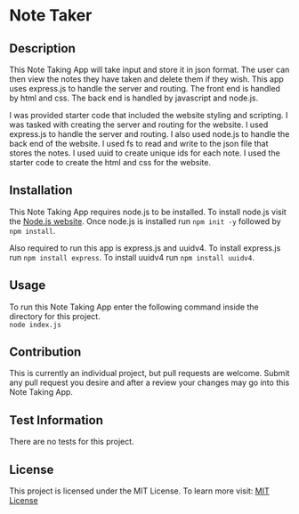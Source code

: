 # Note Taker

## Description

This Note Taking App will take input and store it in json format. The user can then view the notes they have taken and delete them if they wish. This app uses express.js to handle the server and routing. The front end is handled by html and css. The back end is handled by javascript and node.js.

I was provided starter code that included the website styling and scripting. I was tasked with creating the server and routing for the website. I used express.js to handle the server and routing. I also used node.js to handle the back end of the website. I used fs to read and write to the json file that stores the notes. I used uuid to create unique ids for each note. I used the starter code to create the html and css for the website.

## Installation

This Note Taking App requires node.js to be installed. To install node.js visit the [Node.js website](https://nodejs.org/en/download/current).
Once node.js is installed run `npm init -y` followed by `npm install`.

Also required to run this app is express.js and uuidv4. To install express.js run `npm install express`. To install uuidv4 run `npm install uuidv4`.

## Usage

To run this Note Taking App enter the following command inside the directory for this project. <br> `node index.js `

## Contribution

This is currently an individual project, but pull requests are welcome. Submit any pull request you desire and after a review your changes may go into this Note Taking App.

## Test Information

There are no tests for this project.

## License

This project is licensed under the MIT License. To learn more visit:
[MIT License](https://mit-license.org/)
